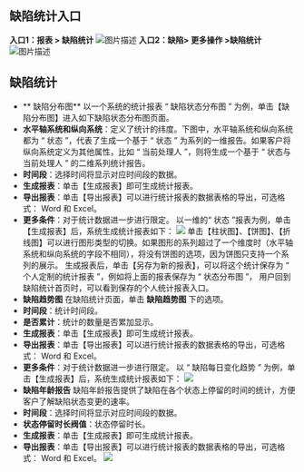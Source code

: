 ## 缺陷统计入口
**入口1：报表 > 缺陷统计**
![图片描述](http://imgcache.tce.fsphere.cn/image/www.tapd.cn/tdl/tfl/pictures/201505/tapd_20003271_1432001634_85.jpg)
**入口2：缺陷> 更多操作 >缺陷统计**
![图片描述](http://imgcache.tce.fsphere.cn/image/www.tapd.cn/tdl/tfl/pictures/201505/tapd_20003271_1432001651_56.jpg)

## 缺陷统计
- ** 缺陷分布图**
以一个系统的统计报表 “ 缺陷状态分布图 ” 为例，单击【缺陷分布图】进入如下缺陷状态分布图页面。
 - **水平轴系统和纵向系统**：定义了统计的纬度。下图中，水平轴系统和纵向系统都为 “ 状态 ”，代表了生成一个基于 “ 状态 ” 为系列的一维报告。如果客户将纵向系统定义为其他属性，比如 “ 当前处理人 ”，则将生成一个基于 “ 状态与当前处理人 ” 的二维系列统计报告。
 - **时间段**：选择时间将显示对应时间段的数据。
 - **生成报表**：单击【生成报表】即可生成统计报表。
 - **导出报表**：单击【导出报表】可以进行统计报表的数据表格的导出，可选格式： Word  和 Excel。
 - **更多条件**：对于统计数据进一步进行限定。 
以一维的“ 状态 ”报表为例，单击【生成报表】后，系统生成统计报表如下：
![](http://imgcache.tce.fsphere.cn/image/mc.qcloudimg.com/static/img/b20c71c9c16229c2c30c6dc4a914f138/image.jpg)
单击【柱状图】、【饼图】、【折线图】可以进行图形类型的切换。如果图形的系列超过了一个维度时（水平轴系统和纵向系统的字段不相同），将没有饼图的选项，因为饼图只支持一个系列的展示。
生成报表后，单击【另存为新的报表】，可以将这个统计保存为 “ 个人定制的统计报表 ”，例如将上面的报表保存为 “ 状态分布图 ”， 用户回到缺陷统计首页时，可以看到保存的个人统计报表入口。
-  **缺陷趋势图**
在缺陷统计页面，单击 **缺陷趋势图** 下的选项。
 - **时间段**：统计时间段。
 - **是否累计**：统计的数量是否累加显示。
 - **生成报表**：单击【生成报表】即可生成统计报表。
 - **导出报表**：单击【导出报表】可以进行统计报表的数据表格的导出，可选格式： Word  和 Excel。
 - **更多条件**：对于统计数据进一步进行限定。
以 “ 缺陷每日变化趋势 ” 为例，单击【生成报表】后，系统生成统计报表如下：
![](http://imgcache.tce.fsphere.cn/image/mc.qcloudimg.com/static/img/805e3ec6493963457cf3fb8109e0e6ca/image.jpg)
- **缺陷年龄报告**
缺陷年龄报告提供了缺陷在各个状态上停留的时间的统计，方便客户了解缺陷状态变更的速率。
 - **时间段**：选择时间将显示对应时间段的数据。
 - **状态停留时长阀值**：状态停留时长。
 - **生成报表**：单击【生成报表】即可生成统计报表。
 - **导出报表**：单击【导出报表】可以进行统计报表的数据表格的导出，可选格式： Word  和 Excel。
![](http://imgcache.tce.fsphere.cn/image/mc.qcloudimg.com/static/img/e825454680545b232b478a4a1f48b19f/image.jpg)
